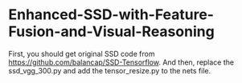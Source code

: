 # Enhanced-SSD-with-Feature-Fusion-and-Visual-Reasoning
First, you should get original SSD code from https://github.com/balancap/SSD-Tensorflow. And then, replace the 
ssd_vgg_300.py and add the tensor_resize.py to the nets file.
